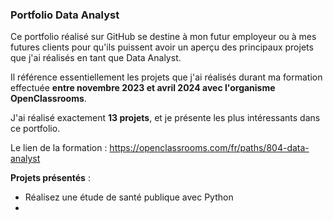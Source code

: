 ### **Portfolio Data Analyst**

Ce portfolio réalisé sur GitHub se destine à mon futur employeur ou à mes futures clients pour qu'ils puissent avoir un aperçu des principaux projets que j'ai réalisés en tant que Data Analyst.

Il référence essentiellement les projets que j'ai réalisés durant ma formation effectuée **entre novembre 2023 et avril 2024 avec l'organisme OpenClassrooms**.

J'ai réalisé exactement **13 projets**, et je présente les plus intéressants dans ce portfolio.

Le lien de la formation : https://openclassrooms.com/fr/paths/804-data-analyst

**Projets présentés** :
* Réalisez une étude de santé publique avec Python
* 
